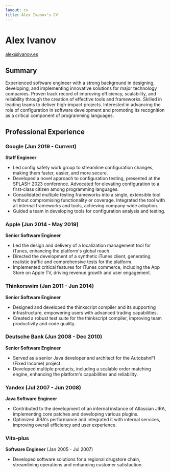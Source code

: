```yaml
---
layout: cv
title: Alex Ivanov's CV
---
```

# Alex Ivanov
<div id="webaddress">
<a href="alex@ivanov.es">alex@ivanov.es</a>
</div>

## Summary

Experienced software engineer with a strong background in designing, developing, and implementing innovative solutions for major technology companies. Proven track record of improving efficiency, scalability, and reliability through the creation of effective tools and frameworks. Skilled in leading teams to deliver high-impact projects. Interested in advancing the role of configuration in software development and promoting its recognition as a critical component of programming languages.

## Professional Experience

### Google  (Jun 2019 - Current)
**Staff Engineer**
- Led config safety work group to streamline configuration changes, making them faster, easier, and more secure.
- Developed a novel approach to configuration testing, presented at the SPLASH 2023 conference. Advocated for elevating configuration to a first-class citizen among programming languages.
- Consolidated multiple testing frameworks into a single, extensible tool without compromising functionality or coverage. Integrated the tool with all internal frameworks and tools, achieving company-wide adoption.
- Guided a team in developing tools for configuration analysis and testing.

### Apple (Jun 2014 - May 2019)
**Senior Software Engineer** 
- Led the design and delivery of a localization management tool for iTunes, enhancing the platform's global reach.
- Directed the development of a synthetic iTunes client, generating realistic traffic and comprehensive tests for the platform.
- Implemented critical features for iTunes commerce, including the App Store on Apple TV, driving revenue growth and user engagement.

### Thinkorswim (Jan 2011 - Jun 2014)
**Senior Software Engineer** 
- Designed and developed the thinkscript compiler and its supporting infrastructure, empowering users with advanced trading capabilities.
- Created a robust test suite for the thinkscript compiler, improving team productivity and code quality.

### Deutsche Bank (Jun 2008 - Dec 2010)
**Senior Software Engineer** 
- Served as a senior Java developer and architect for the AutobahnFI (Fixed Income) project.
- Developed multiple products, including a scalable order matching engine, enhancing the platform's capabilities and reliability.

### Yandex (Jul 2007 - Jun 2008)
**Java Software Engineer** 
- Contributed to the development of an internal instance of Atlassian JIRA, implementing core patches and developing various plugins.
- Optimized JIRA's performance and integrated it with internal services, improving overall efficiency and user experience.

### Vita-plus
**Software Engineer** (Jan 2005 - Jul 2007)
- Developed software solutions for a regional drugstore chain, streamlining operations and enhancing customer satisfaction.
